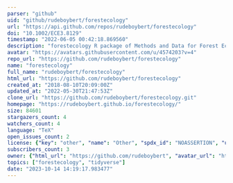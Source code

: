 ```yaml
---
parser: "github"
uid: "github/rudeboybert/forestecology"
url: "https://api.github.com/repos/rudeboybert/forestecology"
doi: "10.1002/ECE3.8129"
timestamp: "2022-06-05 00:42:18.869560"
description: "forestecology R package of Methods and Data for Forest Ecology Model Fitting and Assessment"
avatar: "https://avatars.githubusercontent.com/u/4574203?v=4"
repo_url: "https://github.com/rudeboybert/forestecology"
name: "forestecology"
full_name: "rudeboybert/forestecology"
html_url: "https://github.com/rudeboybert/forestecology"
created_at: "2018-08-10T20:09:00Z"
updated_at: "2022-05-30T21:47:53Z"
clone_url: "https://github.com/rudeboybert/forestecology.git"
homepage: "https://rudeboybert.github.io/forestecology/"
size: 84601
stargazers_count: 4
watchers_count: 4
language: "TeX"
open_issues_count: 2
license: {"key": "other", "name": "Other", "spdx_id": "NOASSERTION", "url": null, "node_id": "MDc6TGljZW5zZTA="}
subscribers_count: 3
owner: {"html_url": "https://github.com/rudeboybert", "avatar_url": "https://avatars.githubusercontent.com/u/4574203?v=4", "login": "rudeboybert", "type": "User"}
topics: ["forestecology", "tidyverse"]
date: "2023-10-14 14:19:17.983477"
---
```

